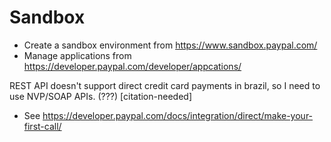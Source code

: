 # Sandbox

- Create a sandbox environment from https://www.sandbox.paypal.com/
- Manage applications from https://developer.paypal.com/developer/appcations/

REST API doesn't support direct credit card payments in brazil, so I need to use
NVP/SOAP APIs. (???) [citation-needed]

- See https://developer.paypal.com/docs/integration/direct/make-your-first-call/
